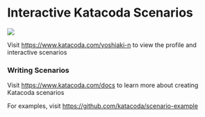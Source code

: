 # Interactive Katacoda Scenarios

[![](http://shields.katacoda.com/katacoda/yoshiaki-n/count.svg)](https://www.katacoda.com/yoshiaki-n "Get your profile on Katacoda.com")

Visit https://www.katacoda.com/yoshiaki-n to view the profile and interactive scenarios

### Writing Scenarios
Visit https://www.katacoda.com/docs to learn more about creating Katacoda scenarios

For examples, visit https://github.com/katacoda/scenario-example
